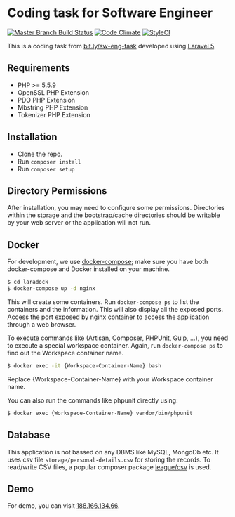 Coding task for Software Engineer
===================================
[![Master Branch Build Status](https://travis-ci.org/ojhaujjwal/coding-task.svg?branch=master)](http://travis-ci.org/ojhaujjwal/coding-task)
[![Code Climate](https://codeclimate.com/github/ojhaujjwal/coding-task/badges/gpa.svg)](https://codeclimate.com/github/ojhaujjwal/coding-task)
[![StyleCI](https://styleci.io/repos/63389061/shield)](https://styleci.io/repos/63389061)

This is a coding task from [bit.ly/sw-eng-task](bit.ly/sw-eng-task) developed using [Laravel 5](https://laravel.com/docs/5.2).

## Requirements
* PHP >= 5.5.9
* OpenSSL PHP Extension
* PDO PHP Extension
* Mbstring PHP Extension
* Tokenizer PHP Extension

## Installation
* Clone the repo.
* Run `composer install`
* Run `composer setup`

## Directory Permissions
After installation, you may need to configure some permissions. Directories within the storage and the bootstrap/cache directories should be writable by your web server or the application will not run.

## Docker

For development, we use [docker-compose](https://docs.docker.com/compose/);
make sure you have both docker-compose and Docker installed on your machine.

```bash
$ cd laradock
$ docker-compose up -d nginx
```

This will create some containers. Run `docker-compose ps` to list the containers and the information. This will also display all the exposed ports. Access the port exposed by nginx container to access the application through a web browser.

To execute commands like (Artisan, Composer, PHPUnit, Gulp, ...), you need to execute a special workspace container. Again, run `docker-compose ps` to find out the Workspace container name.

```bash
$ docker exec -it {Workspace-Container-Name} bash
```

Replace {Workspace-Container-Name} with your Workspace container name. 

You can also run the commands like phpunit directly using:

```bash
$ docker exec {Workspace-Container-Name} vendor/bin/phpunit
```

## Database
This application is not bassed on any DBMS like MySQL, MongoDb etc. It uses csv file `storage/personal-details.csv` for storing the records. To read/write CSV files, a popular composer package [league/csv](https://github.com/thephpleague/csv) is used. 

## Demo
For demo, you can visit [188.166.134.66](http://188.166.134.66/).
